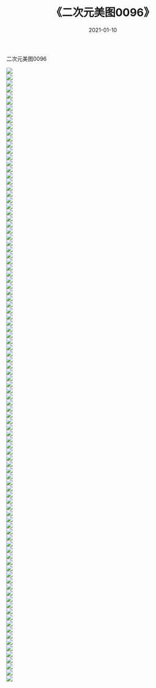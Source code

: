 ﻿---
layout: post
title:  《二次元美图0096》
date:   2021-01-10
img: http://imgx.orgx.ga/二次元/2021/二次元美图0096/000.jpg
categories: [美女, 清纯, 唯美]
---

二次元美图0096

 ![](http://imgx.orgx.ga/二次元/2021/二次元美图0096/001.jpg) <br>![](http://imgx.orgx.ga/二次元/2021/二次元美图0096/002.jpg) <br>![](http://imgx.orgx.ga/二次元/2021/二次元美图0096/003.jpg) <br>![](http://imgx.orgx.ga/二次元/2021/二次元美图0096/004.jpg) <br>![](http://imgx.orgx.ga/二次元/2021/二次元美图0096/005.jpg) <br>![](http://imgx.orgx.ga/二次元/2021/二次元美图0096/006.jpg) <br>![](http://imgx.orgx.ga/二次元/2021/二次元美图0096/007.jpg) <br>![](http://imgx.orgx.ga/二次元/2021/二次元美图0096/008.jpg) <br>![](http://imgx.orgx.ga/二次元/2021/二次元美图0096/009.jpg) <br>![](http://imgx.orgx.ga/二次元/2021/二次元美图0096/010.jpg) <br>![](http://imgx.orgx.ga/二次元/2021/二次元美图0096/011.jpg) <br>![](http://imgx.orgx.ga/二次元/2021/二次元美图0096/012.jpg) <br>![](http://imgx.orgx.ga/二次元/2021/二次元美图0096/013.jpg) <br>![](http://imgx.orgx.ga/二次元/2021/二次元美图0096/014.jpg) <br>![](http://imgx.orgx.ga/二次元/2021/二次元美图0096/015.jpg) <br>![](http://imgx.orgx.ga/二次元/2021/二次元美图0096/016.jpg) <br>![](http://imgx.orgx.ga/二次元/2021/二次元美图0096/017.jpg) <br>![](http://imgx.orgx.ga/二次元/2021/二次元美图0096/018.jpg) <br>![](http://imgx.orgx.ga/二次元/2021/二次元美图0096/019.jpg) <br>![](http://imgx.orgx.ga/二次元/2021/二次元美图0096/020.jpg) <br>![](http://imgx.orgx.ga/二次元/2021/二次元美图0096/021.jpg) <br>![](http://imgx.orgx.ga/二次元/2021/二次元美图0096/022.jpg) <br>![](http://imgx.orgx.ga/二次元/2021/二次元美图0096/023.jpg) <br>![](http://imgx.orgx.ga/二次元/2021/二次元美图0096/024.jpg) <br>![](http://imgx.orgx.ga/二次元/2021/二次元美图0096/025.jpg) <br>![](http://imgx.orgx.ga/二次元/2021/二次元美图0096/026.jpg) <br>![](http://imgx.orgx.ga/二次元/2021/二次元美图0096/027.jpg) <br>![](http://imgx.orgx.ga/二次元/2021/二次元美图0096/028.jpg) <br>![](http://imgx.orgx.ga/二次元/2021/二次元美图0096/029.jpg) <br>![](http://imgx.orgx.ga/二次元/2021/二次元美图0096/030.jpg) <br>![](http://imgx.orgx.ga/二次元/2021/二次元美图0096/031.jpg) <br>![](http://imgx.orgx.ga/二次元/2021/二次元美图0096/032.jpg) <br>![](http://imgx.orgx.ga/二次元/2021/二次元美图0096/033.jpg) <br>![](http://imgx.orgx.ga/二次元/2021/二次元美图0096/034.jpg) <br>![](http://imgx.orgx.ga/二次元/2021/二次元美图0096/035.jpg) <br>![](http://imgx.orgx.ga/二次元/2021/二次元美图0096/036.jpg) <br>![](http://imgx.orgx.ga/二次元/2021/二次元美图0096/037.jpg) <br>![](http://imgx.orgx.ga/二次元/2021/二次元美图0096/038.jpg) <br>![](http://imgx.orgx.ga/二次元/2021/二次元美图0096/039.jpg) <br>![](http://imgx.orgx.ga/二次元/2021/二次元美图0096/040.jpg) <br>![](http://imgx.orgx.ga/二次元/2021/二次元美图0096/041.jpg) <br>![](http://imgx.orgx.ga/二次元/2021/二次元美图0096/042.jpg) <br>![](http://imgx.orgx.ga/二次元/2021/二次元美图0096/043.jpg) <br>![](http://imgx.orgx.ga/二次元/2021/二次元美图0096/044.jpg) <br>![](http://imgx.orgx.ga/二次元/2021/二次元美图0096/045.jpg) <br>![](http://imgx.orgx.ga/二次元/2021/二次元美图0096/046.jpg) <br>![](http://imgx.orgx.ga/二次元/2021/二次元美图0096/047.jpg) <br>![](http://imgx.orgx.ga/二次元/2021/二次元美图0096/048.jpg) <br>![](http://imgx.orgx.ga/二次元/2021/二次元美图0096/049.jpg) <br>![](http://imgx.orgx.ga/二次元/2021/二次元美图0096/050.jpg) <br>![](http://imgx.orgx.ga/二次元/2021/二次元美图0096/051.jpg) <br>![](http://imgx.orgx.ga/二次元/2021/二次元美图0096/052.jpg) <br>![](http://imgx.orgx.ga/二次元/2021/二次元美图0096/053.jpg) <br>![](http://imgx.orgx.ga/二次元/2021/二次元美图0096/054.jpg) <br>![](http://imgx.orgx.ga/二次元/2021/二次元美图0096/055.jpg) <br>![](http://imgx.orgx.ga/二次元/2021/二次元美图0096/056.jpg) <br>![](http://imgx.orgx.ga/二次元/2021/二次元美图0096/057.jpg) <br>![](http://imgx.orgx.ga/二次元/2021/二次元美图0096/058.jpg) <br>![](http://imgx.orgx.ga/二次元/2021/二次元美图0096/059.jpg) <br>![](http://imgx.orgx.ga/二次元/2021/二次元美图0096/060.jpg) <br>![](http://imgx.orgx.ga/二次元/2021/二次元美图0096/061.jpg) <br>![](http://imgx.orgx.ga/二次元/2021/二次元美图0096/062.jpg) <br>![](http://imgx.orgx.ga/二次元/2021/二次元美图0096/063.jpg) <br>![](http://imgx.orgx.ga/二次元/2021/二次元美图0096/064.jpg) <br>![](http://imgx.orgx.ga/二次元/2021/二次元美图0096/065.jpg) <br>![](http://imgx.orgx.ga/二次元/2021/二次元美图0096/066.jpg) <br>![](http://imgx.orgx.ga/二次元/2021/二次元美图0096/067.jpg) <br>![](http://imgx.orgx.ga/二次元/2021/二次元美图0096/068.jpg) <br>![](http://imgx.orgx.ga/二次元/2021/二次元美图0096/069.jpg) <br>![](http://imgx.orgx.ga/二次元/2021/二次元美图0096/070.jpg) <br>![](http://imgx.orgx.ga/二次元/2021/二次元美图0096/071.jpg) <br>![](http://imgx.orgx.ga/二次元/2021/二次元美图0096/072.jpg) <br>![](http://imgx.orgx.ga/二次元/2021/二次元美图0096/073.jpg) <br>![](http://imgx.orgx.ga/二次元/2021/二次元美图0096/074.jpg) <br>![](http://imgx.orgx.ga/二次元/2021/二次元美图0096/075.jpg) <br>![](http://imgx.orgx.ga/二次元/2021/二次元美图0096/076.jpg) <br>![](http://imgx.orgx.ga/二次元/2021/二次元美图0096/077.jpg) <br>![](http://imgx.orgx.ga/二次元/2021/二次元美图0096/078.jpg) <br>![](http://imgx.orgx.ga/二次元/2021/二次元美图0096/079.jpg) <br>![](http://imgx.orgx.ga/二次元/2021/二次元美图0096/080.jpg) <br>![](http://imgx.orgx.ga/二次元/2021/二次元美图0096/081.jpg) <br>![](http://imgx.orgx.ga/二次元/2021/二次元美图0096/082.jpg) <br>![](http://imgx.orgx.ga/二次元/2021/二次元美图0096/083.jpg) <br>![](http://imgx.orgx.ga/二次元/2021/二次元美图0096/084.jpg) <br>![](http://imgx.orgx.ga/二次元/2021/二次元美图0096/085.jpg) <br>![](http://imgx.orgx.ga/二次元/2021/二次元美图0096/086.jpg) <br>![](http://imgx.orgx.ga/二次元/2021/二次元美图0096/087.jpg) <br>![](http://imgx.orgx.ga/二次元/2021/二次元美图0096/088.jpg) <br>![](http://imgx.orgx.ga/二次元/2021/二次元美图0096/089.jpg) <br>![](http://imgx.orgx.ga/二次元/2021/二次元美图0096/090.jpg) <br>![](http://imgx.orgx.ga/二次元/2021/二次元美图0096/091.jpg) <br>![](http://imgx.orgx.ga/二次元/2021/二次元美图0096/092.jpg) <br>![](http://imgx.orgx.ga/二次元/2021/二次元美图0096/093.jpg) <br>![](http://imgx.orgx.ga/二次元/2021/二次元美图0096/094.jpg) <br>![](http://imgx.orgx.ga/二次元/2021/二次元美图0096/095.jpg) <br>![](http://imgx.orgx.ga/二次元/2021/二次元美图0096/096.jpg) <br>![](http://imgx.orgx.ga/二次元/2021/二次元美图0096/097.jpg) <br>![](http://imgx.orgx.ga/二次元/2021/二次元美图0096/098.jpg) <br>![](http://imgx.orgx.ga/二次元/2021/二次元美图0096/099.jpg) <br>![](http://imgx.orgx.ga/二次元/2021/二次元美图0096/100.jpg) <br>
